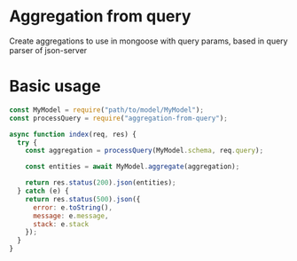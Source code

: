 # Aggregation from query

Create aggregations to use in mongoose with query params, based in query parser of json-server

# Basic usage

```javascript
const MyModel = require("path/to/model/MyModel");
const processQuery = require("aggregation-from-query");

async function index(req, res) {
  try {
    const aggregation = processQuery(MyModel.schema, req.query);

    const entities = await MyModel.aggregate(aggregation);

    return res.status(200).json(entities);
  } catch (e) {
    return res.status(500).json({
      error: e.toString(),
      message: e.message,
      stack: e.stack
    });
  }
}
```
